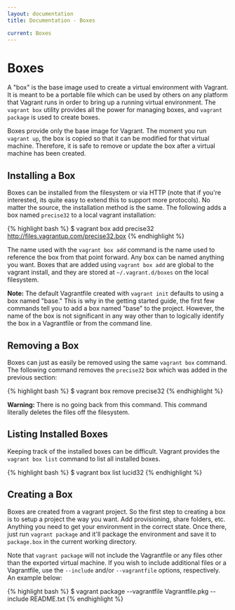 ```yaml
---
layout: documentation
title: Documentation - Boxes

current: Boxes
---
```

# Boxes

A "box" is the base image used to create a virtual environment with
Vagrant. It is meant to be a portable file which can be used by
others on any platform that Vagrant runs in order to bring up a
running virtual environment. The `vagrant box` utility provides
all the power for managing boxes, and `vagrant package` is used
to create boxes.

Boxes provide only the base image for Vagrant. The moment you run
`vagrant up`, the box is copied so that it can be modified for that
virtual machine. Therefore, it is safe to remove or update the box
after a virtual machine has been created.

## Installing a Box

Boxes can be installed from the filesystem or via HTTP (note that
if you're interested, its quite easy to extend this to support more
protocols). No matter the source, the installation method is the same.
The following adds a box named `precise32` to a local vagrant
installation:

{% highlight bash %}
$ vagrant box add precise32 http://files.vagrantup.com/precise32.box
{% endhighlight %}

The name used with the `vagrant box add` command is the name used to
reference the box from that point forward. Any box can be named anything
you want.  Boxes that are added using `vagrant box add` are global to the
vagrant install, and they are stored at `~/.vagrant.d/boxes` on the local filesystem.

**Note:** The default Vagrantfile created with `vagrant init` defaults to
using a box named "base." This is why in the getting started guide, the
first few commands tell you to add a box named "base" to the project.
However, the name of the box is not significant in any way other than to
logically identify the box in a Vagrantfile or from the command line.

## Removing a Box

Boxes can just as easily be removed using the same `vagrant box` command.
The following command removes the `precise32` box which was added in the
previous section:

{% highlight bash %}
$ vagrant box remove precise32
{% endhighlight %}

**Warning:** There is no going back from this command. This command literally
deletes the files off the filesystem.

## Listing Installed Boxes

Keeping track of the installed boxes can be difficult. Vagrant provides the
`vagrant box list` command to list all installed boxes.

{% highlight bash %}
$ vagrant box list
lucid32
{% endhighlight %}

<a name="creating-a-box"> </a>
## Creating a Box

Boxes are created from a vagrant project. So the first step to creating a box
is to setup a project the way you want. Add provisioning, share folders,
etc. Anything you need to get your environment in the correct state. Once
there, just run `vagrant package` and it'll package the environment and
save it to `package.box` in the current working directory.

Note that `vagrant package` will not include the Vagrantfile or any files other
than the exported virtual machine. If you wish to include additional files or a
Vagrantfile, use the `--include` and/or `--vagrantfile` options, respectively.
An example below:

{% highlight bash %}
$ vagrant package --vagrantfile Vagrantfile.pkg --include README.txt
{% endhighlight %}
